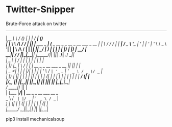 # Twitter-Snipper







Brute-Force attack on twitter 






  _________          ___ _   _            _____       _                       
 |__   __\ \        / (_) | | |          / ____|     (_)                      
    | |   \ \  /\  / / _| |_| |_ ___ _ _| (___  _ __  _ _ __  _ __   ___ _ __ 
    | |    \ \/  \/ / | | __| __/ _ \ '__\___ \| '_ \| | '_ \| '_ \ / _ \ '__|
    | |     \  /\  /  | | |_| ||  __/ |  ____) | | | | | |_) | |_) |  __/ |   
  __|_|      \/_ \/_  |_|\__|\__\___|_| |_____/|_| |_|_| .__/| .__/ \___|_|   
 |  _ \      |  \/  |     | |                          | |   | |   | |        
 | |_) |_   _| \  / |_   _| |__   __ _ _ __ ___  _ __ _|_|  _|_| __| |        
 |  _ <| | | | |\/| | | | | '_ \ / _` | '_ ` _ \| '_ ` _ \ / _ \/ _` |        
 | |_) | |_| | |  | | |_| | | | | (_| | | | | | | | | | | |  __/ (_| |        
 |____/_\__, |_|  |_|\__,_|_| |_|\__,_|_| |_| |_|_| |_| |_|\___|\__,_|        
  / ____|__/ || |                                                             
 | (___ |___/_| | __ _ _ __ ___   __ _                                        
  \___ \ / _` | |/ _` | '_ ` _ \ / _` |                                       
  ____) | (_| | | (_| | | | | | | (_| |                                       
 |_____/ \__,_|_|\__,_|_| |_| |_|\__,_|                                       
                                                
                                             
                                                                            







pip3 install mechanicalsoup 
